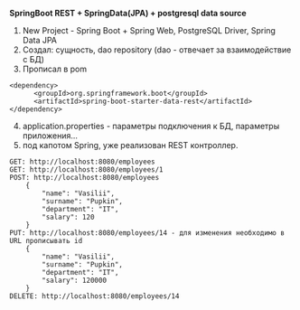 **SpringBoot REST + SpringData(JPA) + postgresql data source**<br>

1. New Project - Spring Boot + Spring Web, PostgreSQL Driver, Spring Data JPA
2. Создал: сущность, dao repository (dao - отвечает за взаимодействие с БД)
3. Прописал в pom 
```
<dependency>
      <groupId>org.springframework.boot</groupId>
      <artifactId>spring-boot-starter-data-rest</artifactId>
</dependency>
```
4. application.properties - параметры подключения к БД, параметры приложения...
5. под капотом Spring, уже реализован REST контроллер.
```
GET: http://localhost:8080/employees
GET: http://localhost:8080/employees/1
POST: http://localhost:8080/employees
    {
        "name": "Vasilii",
        "surname": "Pupkin",
        "department": "IT",
        "salary": 120
    }
PUT: http://localhost:8080/employees/14 - для изменения необходимо в URL прописывать id
    {
        "name": "Vasilii",
        "surname": "Pupkin",
        "department": "IT",
        "salary": 120000
    }
DELETE: http://localhost:8080/employees/14

```